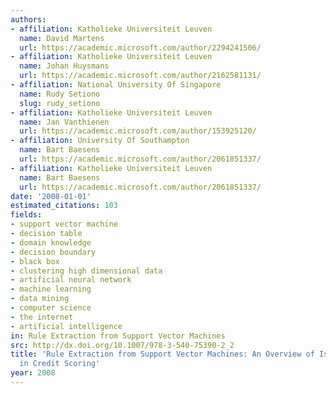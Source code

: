 ```yaml
---
authors:
- affiliation: Katholieke Universiteit Leuven
  name: David Martens
  url: https://academic.microsoft.com/author/2294241506/
- affiliation: Katholieke Universiteit Leuven
  name: Johan Huysmans
  url: https://academic.microsoft.com/author/2162581131/
- affiliation: National University Of Singapore
  name: Rudy Setiono
  slug: rudy_setiono
- affiliation: Katholieke Universiteit Leuven
  name: Jan Vanthienen
  url: https://academic.microsoft.com/author/153925120/
- affiliation: University Of Southampton
  name: Bart Baesens
  url: https://academic.microsoft.com/author/2061851337/
- affiliation: Katholieke Universiteit Leuven
  name: Bart Baesens
  url: https://academic.microsoft.com/author/2061851337/
date: '2008-01-01'
estimated_citations: 103
fields:
- support vector machine
- decision table
- domain knowledge
- decision boundary
- black box
- clustering high dimensional data
- artificial neural network
- machine learning
- data mining
- computer science
- the internet
- artificial intelligence
in: Rule Extraction from Support Vector Machines
src: http://dx.doi.org/10.1007/978-3-540-75390-2_2
title: 'Rule Extraction from Support Vector Machines: An Overview of Issues and Application
  in Credit Scoring'
year: 2008
---
```

